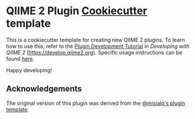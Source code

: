 # QIIME 2 Plugin [Cookiecutter](https://cookiecutter.readthedocs.io/) template

This is a cookiecutter template for creating new QIIME 2 plugins.
To learn how to use this, refer to the [Plugin Development Tutorial](https://develop.qiime2.org/en/latest/plugins/tutorials/intro.html) in *Developing with QIIME 2* (https://develop.qiime2.org).
Specific usage instructions can be found [here](https://develop.qiime2.org/en/latest/plugins/tutorials/create-from-template.html).

Happy developing!

## Acknowledgements

The original version of this plugin was derived from the [@misialq's plugin template](https://github.com/bokulich-lab/q2-plugin-template).
